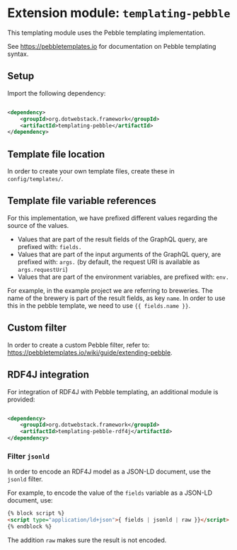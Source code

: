 # Extension module: `templating-pebble`

This templating module uses the Pebble templating implementation.

See https://pebbletemplates.io for documentation on Pebble templating syntax.

## Setup

Import the following dependency:

```xml

<dependency>
    <groupId>org.dotwebstack.framework</groupId>
    <artifactId>templating-pebble</artifactId>
</dependency>
```

## Template file location

In order to create your own template files, create these in `config/templates/`.

## Template file variable references

For this implementation, we have prefixed different values regarding the source of the values.

- Values that are part of the result fields of the GraphQL query, are prefixed with: `fields.`
- Values that are part of the input arguments of the GraphQL query, are prefixed with: `args.` (by default, the request
  URI is available as `args.requestUri`)
- Values that are part of the environment variables, are prefixed with: `env.`

For example, in the example project we are referring to breweries. The name of the brewery is part of the result fields,
as key `name`. In order to use this in the pebble template, we need to use `{{ fields.name }}`.

## Custom filter

In order to create a custom Pebble filter, refer to: https://pebbletemplates.io/wiki/guide/extending-pebble.

## RDF4J integration

For integration of RDF4J with Pebble templating, an additional module is provided:

```xml

<dependency>
    <groupId>org.dotwebstack.framework</groupId>
    <artifactId>templating-pebble-rdf4j</artifactId>
</dependency>
```

### Filter `jsonld`

In order to encode an RDF4J model as a JSON-LD document, use the `jsonld` filter.

For example, to encode the value of the `fields` variable as a JSON-LD document, use:

```html
{% block script %}
<script type="application/ld+json">{ fields | jsonld | raw }}</script>
{% endblock %}
```

The addition `raw` makes sure the result is not encoded.
